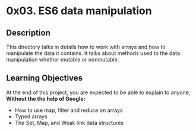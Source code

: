 # 0x03. ES6 data manipulation

## Description

This directory talks in details how to work with arrays and how to manipulate the data it contains.
It talks about methods used to the data manipulation whether mutable or nonmutable.

## Learning Objectives
At the end of this project, you are expected to be able to explain to anyone, **Without the the help of Google:**
* How to use map, filter and reduce on arrays
* Typed arrays
* The Set, Map, and Weak link data structures